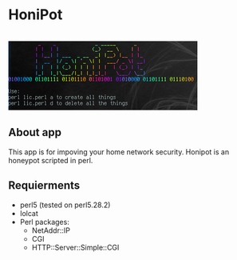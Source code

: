 # HoniPot
<br>
<img src="help.png">

<h2>About app</h2>
<p>This app is for impoving your home network security. Honipot is an honeypot scripted in perl.</p>
  
<h2>Requierments</h2>
<ul><li>perl5 (tested on perl5.28.2)
  <li>lolcat
  <li>Perl packages:<ul><li>NetAddr::IP
                        <li>CGI
                        <li>HTTP::Server::Simple::CGI
    </ul>
</ul>
